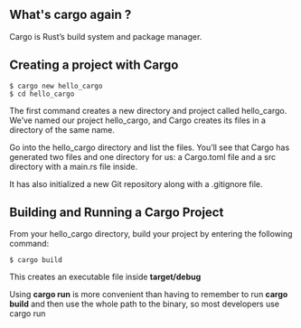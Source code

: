 ## What's cargo again ?

Cargo is Rust’s build system and package manager.

## Creating a project with Cargo

```
$ cargo new hello_cargo
$ cd hello_cargo

```

The first command creates a new directory and project called hello_cargo. We’ve named our project hello_cargo, and Cargo creates its files in a directory of the same name.

Go into the hello_cargo directory and list the files. You’ll see that Cargo has generated two files and one directory for us: a Cargo.toml file and a src directory with a main.rs file inside.

It has also initialized a new Git repository along with a .gitignore file.

## Building and Running a Cargo Project

From your hello_cargo directory, build your project by entering the following command:

```
$ cargo build

```

This creates an executable file inside **target/debug**

Using **cargo run** is more convenient than having to remember to run **cargo build** and then use the whole path to the binary, so most developers use cargo run
